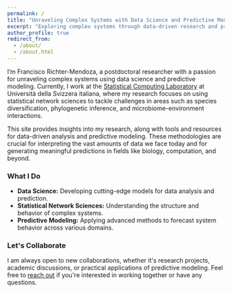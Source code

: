 ```yaml
---
permalink: /
title: "Unraveling Complex Systems with Data Science and Predictive Modeling"
excerpt: "Exploring complex systems through data-driven research and predictive models"
author_profile: true
redirect_from: 
  - /about/
  - /about.html
---
```


I’m Francisco Richter-Mendoza, a postdoctoral researcher with a passion for unraveling complex systems using data science and predictive modeling. Currently, I work at the [Statistical Computing Laboratory](https://www.ci.inf.usi.ch/research/statslab/people/) at Università della Svizzera italiana, where my research focuses on using statistical network sciences to tackle challenges in areas such as species diversification, phylogenetic inference, and microbiome-environment interactions.

This site provides insights into my research, along with tools and resources for data-driven analysis and predictive modeling. These methodologies are crucial for interpreting the vast amounts of data we face today and for generating meaningful predictions in fields like biology, computation, and beyond.

### What I Do
- **Data Science:** Developing cutting-edge models for data analysis and prediction.
- **Statistical Network Sciences:** Understanding the structure and behavior of complex systems.
- **Predictive Modeling:** Applying advanced methods to forecast system behavior across various domains.

### Let's Collaborate
I am always open to new collaborations, whether it's research projects, academic discussions, or practical applications of predictive modeling. Feel free to [reach out](mailto:richtf@usi.ch) if you're interested in working together or have any questions.

